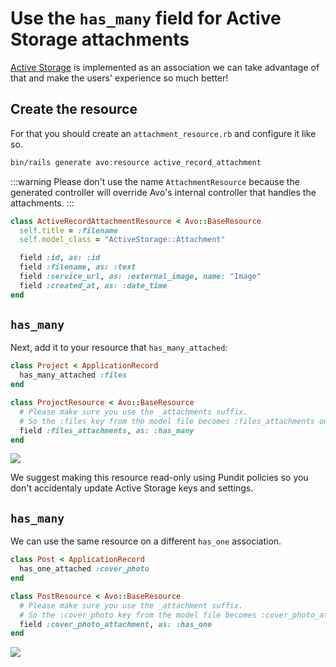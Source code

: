 # Use the `has_many` field for Active Storage attachments

[Active Storage](https://edgeguides.rubyonrails.org/active_storage_overview.html) is implemented as an association we can take advantage of that and make the users' experience so much better!

## Create the resource

For that you should create an `attachment_resource.rb` and configure it like so.

```bash
bin/rails generate avo:resource active_record_attachment
```

:::warning
Please don't use the name `AttachmentResource` because the generated controller will override Avo's internal controller that handles the attachments.
:::

```ruby
class ActiveRecordAttachmentResource < Avo::BaseResource
  self.title = :filename
  self.model_class = "ActiveStorage::Attachment"

  field :id, as: :id
  field :filename, as: :text
  field :service_url, as: :external_image, name: "Image"
  field :created_at, as: :date_time
end
```

## `has_many`

Next, add it to your resource that `has_many_attached`:

```ruby
class Project < ApplicationRecord
  has_many_attached :files
end

class ProjectResource < Avo::BaseResource
  # Please make sure you use the _attachments suffix.
  # So the :files key from the model file becomes :files_attachments on the resource file.
  field :files_attachments, as: :has_many
end
```

![](/assets/img/recipes/use-active-storage-attachments-as-associations/has_many.png)

We suggest making this resource read-only using Pundit policies so you don't accidentaly update Active Storage keys and settings.

## `has_many`

We can use the same resource on a different `has_one` association.

```ruby
class Post < ApplicationRecord
  has_one_attached :cover_photo
end

class PostResource < Avo::BaseResource
  # Please make sure you use the _attachment suffix.
  # So the :cover_photo key from the model file becomes :cover_photo_attachment on the resource file.
  field :cover_photo_attachment, as: :has_one
end
```

![](/assets/img/recipes/use-active-storage-attachments-as-associations/has_one.png)
